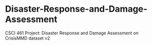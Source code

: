 # Disaster-Response-and-Damage-Assessment
CSCI 461 Project: Disaster Response and Damage Assessment on CrisisMMD dataset v2
